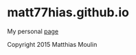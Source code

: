 # matt77hias.github.io
My personal [page](http://matt77hias.github.io)

Copyright 2015 Matthias Moulin
